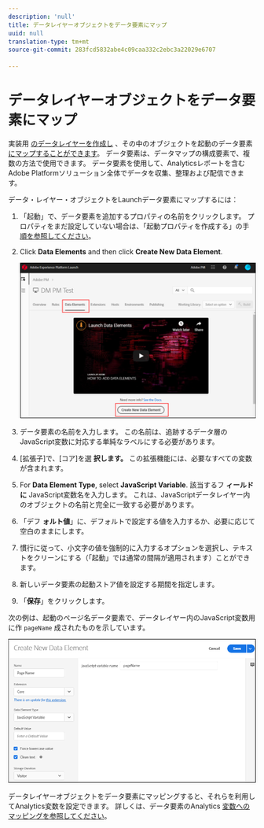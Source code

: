```yaml
---
description: 'null'
title: データレイヤーオブジェクトをデータ要素にマップ
uuid: null
translation-type: tm+mt
source-git-commit: 283fcd5832abe4c09caa332c2ebc3a22029e6707

---
```



# データレイヤーオブジェクトをデータ要素にマップ


実装用 [のデータレイヤーを作成し](https://docs.adobe.com/content/help/en/analytics/implementation/prepare/data-layer.html) 、その中のオブジェクトを起動のデータ要素 [にマップすることができます](https://docs.adobe.com/content/help/en/launch/using/reference/manage-resources/data-elements.html#create-a-data-element)。 データ要素は、データマップの構成要素で、複数の方法で使用できます。 データ要素を使用して、Analyticsレポートを含むAdobe Platformソリューション全体でデータを収集、整理および配信できます。

データ・レイヤー・オブジェクトをLaunchデータ要素にマップするには：

1. 「起動」で、データ要素を追加するプロパティの名前をクリックします。 プロパティをまだ設定していない場合は、「起動プロパティを作成する」の手 [順を参照してください](https://docs.adobe.com/content/help/en/core-services-learn/implementing-in-websites-with-launch/configure-launch/launch.html)。

2. Click **Data Elements** and then click **Create New Data Element**.

   ![データ要素を作成する](assets/createelement.png)


3. データ要素の名前を入力します。 この名前は、追跡するデータ層のJavaScript変数に対応する単純なラベルにする必要があります。

4. [拡張子]で、[コア]を選 **択します。** この拡張機能には、必要なすべての変数が含まれます。

5. For **Data Element Type**, select **JavaScript Variable**. 該当するフ **ィールドに** JavaScript変数名を入力します。 これは、JavaScriptデータレイヤー内のオブジェクトの名前と完全に一致する必要があります。

6. 「デフ **ォルト値**」に、デフォルトで設定する値を入力するか、必要に応じて空白のままにします。

7. 慣行に従って、小文字の値を強制的に入力するオプションを選択し、テキストをクリーンにする（「起動」では通常の間隔が適用されます）ことができます。

8. 新しいデータ要素の起動ストア値を設定する期間を指定します。

9. 「**保存**」をクリックします。

次の例は、起動のページ名データ要素で、データレイヤー内のJavaScript変数用に作 ``pageName`` 成されたものを示しています。

![要素を指定](assets/new_element.png)


データレイヤーオブジェクトをデータ要素にマッピングすると、それらを利用してAnalytics変数を設定できます。 詳しくは、データ要素のAnalytics [変数へのマッピングを参照してください](https://docs.adobe.com/content/help/en/analytics/implementation/prepare/data-layer.html)。
